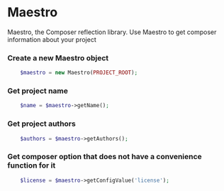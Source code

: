# Maestro
Maestro, the Composer reflection library.
Use Maestro to get composer information about your project

### Create a new Maestro object
```php
    $maestro = new Maestro(PROJECT_ROOT);
```

### Get project name
```php
    $name = $maestro->getName();
```

### Get project authors 
```php
    $authors = $maestro->getAuthors();
```

### Get composer option that does not have a convenience function for it 
```php
    $license = $maestro->getConfigValue('license');
```
